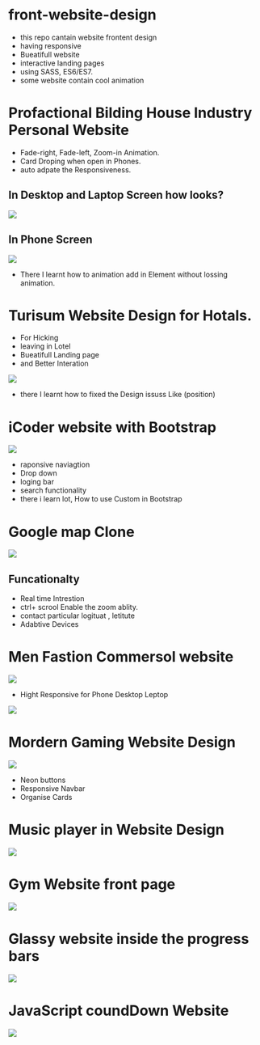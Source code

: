 # front-website-design
* this repo cantain website frontent design  
* having responsive 
* Bueatifull website
* interactive landing pages
* using SASS, ES6/ES7.
* some website contain cool animation 

# Profactional Bilding House Industry Personal Website

* Fade-right, Fade-left, Zoom-in Animation.
* Card Droping when open in Phones. 
* auto adpate the Responsiveness.
## In Desktop and Laptop Screen how looks? 
<img src="Images/10.2.png">

## In Phone Screen 
<img src="Images/10.png">

* There I learnt how to animation add in Element without lossing animation.


# Turisum Website Design for Hotals. 

* For Hicking 
* leaving in Lotel
* Bueatifull Landing page
* and Better Interation
<img src="Images/9.png">

* there I learnt how to fixed the Design issuss Like (position)



# iCoder website with Bootstrap 
<img src="Images/102.png">

* raponsive naviagtion 
* Drop down
* loging bar
* search functionality
* there i learn lot, How to use  Custom in Bootstrap 



# Google map Clone

<img src="Images/100.png">

## Funcationalty

* Real time Intrestion
* ctrl+ scrool Enable the zoom ablity.
* contact particular logituat , letitute
* Adabtive Devices



# Men Fastion Commersol website
 <a href="#"><img src="Images/12.png"></a> 

* Hight Responsive for Phone Desktop Leptop
<img src="Images/13.png">



# Mordern Gaming Website Design 
<img src="Images/11.png">

* Neon buttons 
* Responsive Navbar
* Organise Cards





<!-- <img src='images/2.png'> -->
# Music player in Website Design
 <a href="https://github.com/AlimamHu/front-website-design/tree/main/website/musicZone"><img src="Images/1.png"></a> 

 # Gym Website front page
 <a href="https://github.com/AlimamHu/front-website-design/tree/main/website/gym"><img src="Images/7.png"></a> 

 # Glassy website inside the progress bars

 <a href="https://github.com/AlimamHu/front-website-design/tree/main/website/glass_website"><img src="Images/2.png"></a> 

 # JavaScript coundDown Website
 <a href="https://github.com/AlimamHu/front-website-design/tree/main/Games/countDown"><img src="Images/3.png"></a> 

 <!-- # bootstrap website
 <a href="https://github.com/AlimamHu/front-website-design/tree/main/bootstrap/blog%20website"><img src="Images/4.png"></a>  -->
 
 <!-- # iCoder website frontpages
 <a href="https://github.com/AlimamHu/front-website-design/tree/main/bootstrap/icoder"><img src="Images/5.png"></a>  -->

 <!-- # Arean of website war

 <a href="https://github.com/AlimamHu/front-website-design/tree/main/website/web_design"><img src="Images/6.png"></a>  -->


